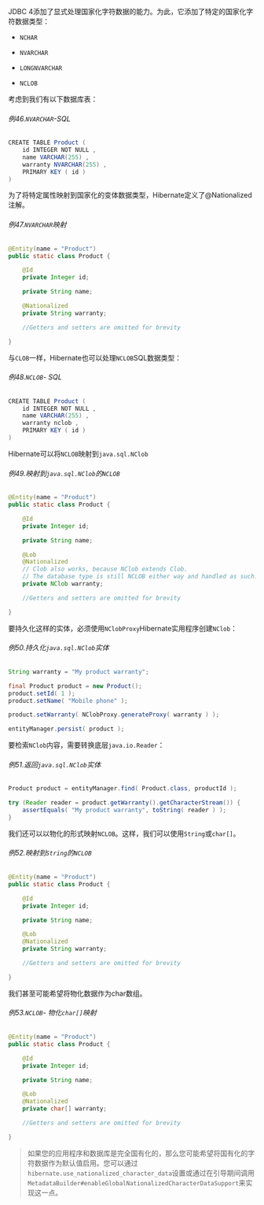 JDBC 4添加了显式处理国家化字符数据的能力。为此，它添加了特定的国家化字符数据类型：

* `NCHAR`

* `NVARCHAR`

* `LONGNVARCHAR`

* `NCLOB`

考虑到我们有以下数据库表：

###### 例46.`NVARCHAR`-SQL

```java
CREATE TABLE Product (
    id INTEGER NOT NULL ,
    name VARCHAR(255) ,
    warranty NVARCHAR(255) ,
    PRIMARY KEY ( id )
)
```

为了将特定属性映射到国家化的变体数据类型，Hibernate定义了@Nationalized注解。

###### 例47.`NVARCHAR`映射

```java
@Entity(name = "Product")
public static class Product {

    @Id
    private Integer id;

    private String name;

    @Nationalized
    private String warranty;

    //Getters and setters are omitted for brevity

}
```

与`CLOB`一样，Hibernate也可以处理`NCLOB`SQL数据类型：

###### 例48.`NCLOB`- SQL

```java
CREATE TABLE Product (
    id INTEGER NOT NULL ,
    name VARCHAR(255) ,
    warranty nclob ,
    PRIMARY KEY ( id )
)
```

Hibernate可以将`NCLOB`映射到`java.sql.NClob`

###### 例49.映射到`java.sql.NClob`的`NCLOB`

```java
@Entity(name = "Product")
public static class Product {

    @Id
    private Integer id;

    private String name;

    @Lob
    @Nationalized
    // Clob also works, because NClob extends Clob.
    // The database type is still NCLOB either way and handled as such.
    private NClob warranty;

    //Getters and setters are omitted for brevity

}
```

要持久化这样的实体，必须使用`NClobProxy`Hibernate实用程序创建`NClob`：

###### 例50.持久化`java.sql.NClob`实体

```java
String warranty = "My product warranty";

final Product product = new Product();
product.setId( 1 );
product.setName( "Mobile phone" );

product.setWarranty( NClobProxy.generateProxy( warranty ) );

entityManager.persist( product );
```

要检索`NClob`内容，需要转换底层`java.io.Reader`：

###### 例51.返回`java.sql.NClob`实体

```java
Product product = entityManager.find( Product.class, productId );

try (Reader reader = product.getWarranty().getCharacterStream()) {
    assertEquals( "My product warranty", toString( reader ) );
}
```

我们还可以以物化的形式映射`NCLOB`。这样，我们可以使用`String`或`char[]`。

###### 例52.映射到`String`的`NCLOB`

```java
@Entity(name = "Product")
public static class Product {

    @Id
    private Integer id;

    private String name;

    @Lob
    @Nationalized
    private String warranty;

    //Getters and setters are omitted for brevity

}
```

我们甚至可能希望将物化数据作为char数组。

###### 例53.`NCLOB`- 物化`char[]`映射

```java
@Entity(name = "Product")
public static class Product {

    @Id
    private Integer id;

    private String name;

    @Lob
    @Nationalized
    private char[] warranty;

    //Getters and setters are omitted for brevity

}
```

> 如果您的应用程序和数据库是完全国有化的，那么您可能希望将国有化的字符数据作为默认值启用。您可以通过`hibernate.use_nationalized_character_data`设置或通过在引导期间调用`MetadataBuilder#enableGlobalNationalizedCharacterDataSupport`来实现这一点。



